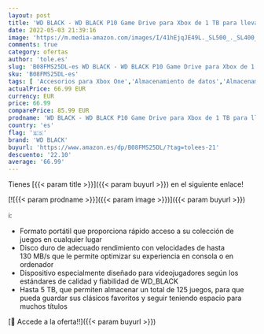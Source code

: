 ```yaml
---
layout: post
title: 'WD BLACK - WD BLACK P10 Game Drive para Xbox de 1 TB para llevar tu colección de juegos Xbox allí donde vayas'
date: 2022-05-03 21:39:16
image: 'https://m.media-amazon.com/images/I/41hEjqJE49L._SL500_._SL400_.jpg'
comments: true
category: ofertas
author: 'tole.es'
slug: 'B08FMS25DL-es WD BLACK - WD BLACK P10 Game Drive para Xbox de 1 TB para...'
sku: 'B08FMS25DL-es'
tags: [ 'Accesorios para Xbox One','Almacenamiento de datos','Almacenamiento de datos externo','Discos duros externos','Hardware y juegos para Xbox One','Informática','Videojuegos','wd black','xbox','🇪🇸', ]
actualPrice: 66.99 EUR
currency: EUR
price: 66.99
comparePrice: 85.99 EUR
prodname: 'WD BLACK - WD BLACK P10 Game Drive para Xbox de 1 TB para llevar tu colección de juegos Xbox allí donde vayas'
country: 'es'
flag: '🇪🇸'
brand: 'WD BLACK'
buyurl: 'https://www.amazon.es/dp/B08FMS25DL/?tag=tolees-21'
descuento: '22.10'
average: '66.99'
---
```


Tienes [{{< param title >}}]({{< param buyurl >}}) en el siguiente enlace!

[![{{< param prodname >}}]({{< param image >}})]({{< param buyurl >}})

ℹ️:

- Formato portátil que proporciona rápido acceso a su colección de juegos en cualquier lugar
- Disco duro de adecuado rendimiento con velocidades de hasta 130 MB/s que le permite optimizar su experiencia en consola o en ordenador
- Dispositivo especialmente diseñado para videojugadores según los estándares de calidad y fiabilidad de WD_BLACK
- Hasta 5 TB, que permiten almacenar un total de 125 juegos, para que pueda guardar sus clásicos favoritos y seguir teniendo espacio para muchos títulos

[🛒 Accede a la oferta!!]({{< param buyurl >}})
